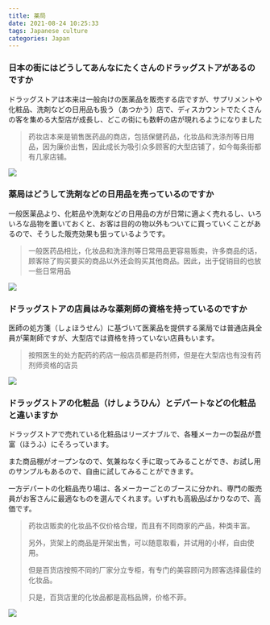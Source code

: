 ```yaml
---
title: 薬局
date: 2021-08-24 10:25:33
tags: Japanese culture
categories: Japan
---
```


### 日本の街にはどうしてあんなにたくさんのドラッグストアがあるのですか

ドラッグストアは本来は一般向けの医薬品を販売する店ですが、サプリメントや化粧品、洗剤などの日用品も扱う（あつかう）店で、ディスカウントでたくさんの客を集める大型店が成長し、どこの街にも数軒の店が現れるようになりました

> 药妆店本来是销售医药品的商店，包括保健药品，化妆品和洗涤剂等日用品，因为廉价出售，因此成长为吸引众多顾客的大型店铺了，如今每条街都有几家店铺。

  



![](薬局.jpg)

### 薬局はどうして洗剤などの日用品を売っているのですか

一般医薬品より、化粧品や洗剤などの日用品の方が日常に適よく売れるし、いろいろな品物を置いておくと、お客は目的の物以外もついてに買っていくことがあるので、そうした販売効果も狙っているようです。

>一般医药品相比，化妆品和洗涤剂等日常用品更容易贩卖，许多商品的话，顾客除了购买要买的商品以外还会购买其他商品。因此，出于促销目的也放一些日常用品

 

![](薬局2.jpg)

### ドラッグストアの店員はみな薬剤師の資格を持っているのですか

医師の処方箋（しょほうせん）に基づいて医薬品を提供する薬局では普通店員全員が薬剤師ですが、大型店では資格を持っていない店員もいます。

>按照医生的处方配药的药店一般店员都是药剂师，但是在大型店也有没有药剂师资格的店员

![](images1.jpg)

### ドラッグストアの化粧品（けしょうひん）とデパートなどの化粧品と違いますか

ドラッグストアで売れている化粧品はリーズナブルで、各種メーカーの製品が豊富（ほうふ）にそろっています。

また商品棚がオープンなので、気兼ねなく手に取ってみることができ、お試し用のサンプルもあるので、自由に試してみることができます。

一方デパートの化粧品売り場は、各メーカーごとのブースに分かれ、専門の販売員がお客さんに最適なものを選んでくれます。いずれも高級品ばかりなので、高価です。

>药妆店贩卖的化妆品不仅价格合理，而且有不同商家的产品，种类丰富。
>
>另外，货架上的商品是开架出售，可以随意取看，并试用的小样，自由使用。
>
>但是百货店按照不同的厂家分立专柜，有专门的美容顾问为顾客选择最佳的化妆品。
>
>只是，百货店里的化妆品都是高档品牌，价格不菲。
>

  

![](images2.jpg)